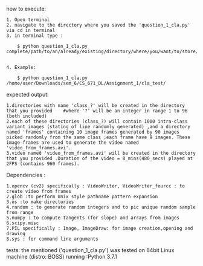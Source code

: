 how to execute:

	1. Open terminal 
	2. navigate to the directory where you saved the 'question_1_cla.py' via cd in terminal
	3. in terminal type :
	
		$ python question_1_cla.py complete/path/to/an/already/existing/directory/where/you/want/to/store/the/results/

			
	4. Example:
	
		$ python question_1_cla.py /home/user/Downloads/sem_6/CS_671_DL/Assignment_1/cla_test/
			




expected output:

	1.directories with name 'class_?' will be created in the directory that you provided	#where '?' will be an integer in range 1 to 96 (both included)
	2.each of these directories (class_?) will contain 1000 intra-class variant images (stating of line randomly generated) ,and a directory named 'frames' containing 10 image frames generated by 90 images picked randomly from the same class ;each frame have 9 images. These image-frames are used to generate the video named 'video_from_frames.avi'. 
	3.video named 'video_from_frames.avi' will be created in the directory that you provided .Duration of the video = 8_mins(480_secs) played at 2FPS (contains 960 frames).
	
	
	
	
Dependencies :

	1.opencv (cv2) specifically : VideoWriter, VideoWriter_fourcc : to create video from frames
	2.glob :to perform Unix style pathname pattern expansion
	3.os :to make directories
	4.random : to generate random integers and to pic unique random sample from range
	5.numpy : to compute tangents (for slope) and arrays from images
	6.scipy.misc
	7.PIL specifically : Image, ImageDraw: for image creation,opening and drawing
	8.sys : for command line arguments
	
tests:
	the mentioned ('question_1_cla.py') was tested on 64bit Linux machine (distro: BOSS) running :Python 3.7.1
